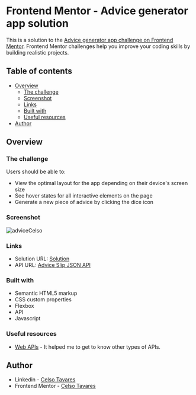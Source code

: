 # Frontend Mentor - Advice generator app solution

This is a solution to the [Advice generator app challenge on Frontend Mentor](https://www.frontendmentor.io/challenges/advice-generator-app-QdUG-13db). Frontend Mentor challenges help you improve your coding skills by building realistic projects.

## Table of contents

- [Overview](#overview)
  - [The challenge](#the-challenge)
  - [Screenshot](#screenshot)
  - [Links](#links)
  - [Built with](#built-with)
  - [Useful resources](#useful-resources)
- [Author](#author)

## Overview

### The challenge

Users should be able to:

- View the optimal layout for the app depending on their device's screen size
- See hover states for all interactive elements on the page
- Generate a new piece of advice by clicking the dice icon

### Screenshot

![adviceCelso](https://user-images.githubusercontent.com/109553661/198903761-58104d11-470e-4638-95b0-fdc5c4512e2e.png)

### Links

- Solution URL: [Solution](https://advice-generator-app-lac.vercel.app/)
- API URL: [Advice Slip JSON API](https://api.adviceslip.com/)


### Built with

- Semantic HTML5 markup
- CSS custom properties
- Flexbox
- API
- Javascript

### Useful resources

- [Web APIs](https://www.w3schools.com/js/js_api_intro.asp) - It helped me to get to know other types of APIs.

## Author

- Linkedin - [Celso Tavares](https://www.linkedin.com/in/celsotavaresjunior/)
- Frontend Mentor - [Celso Tavares](https://www.frontendmentor.io/home)
